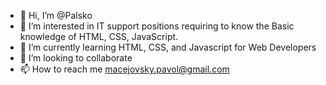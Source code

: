 - 👋 Hi, I’m @Palsko
- 👀 I’m interested in IT support positions requiring to know the Basic knowledge of HTML, CSS, JavaScript. 
- 🌱 I’m currently learning HTML, CSS, and Javascript for Web Developers
- 💞️ I’m looking to collaborate 
- 📫 How to reach me macejovsky.pavol@gmail.com

<!---
Palsko/Palsko is a ✨ special ✨ repository because its `README.md` (this file) appears on your GitHub profile.
You can click the Preview link to take a look at your changes.
--->
